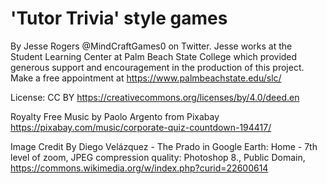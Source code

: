 # 'Tutor Trivia' style games
By Jesse Rogers @MindCraftGames0 on Twitter.
Jesse works at the Student Learning Center at Palm Beach State College which provided generous support and encouragement in the production of this project. Make a free appointment at https://www.palmbeachstate.edu/slc/

License: CC BY
https://creativecommons.org/licenses/by/4.0/deed.en

Royalty Free Music by Paolo Argento from Pixabay
https://pixabay.com/music/corporate-quiz-countdown-194417/

Image Credit
By Diego Velázquez - The Prado in Google Earth: Home - 7th level of zoom, JPEG compression quality: Photoshop 8., Public Domain, https://commons.wikimedia.org/w/index.php?curid=22600614
